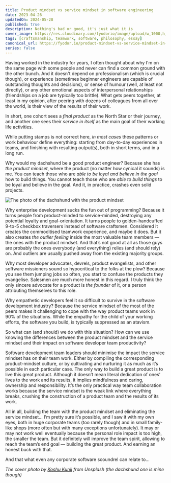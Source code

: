 ```yaml
---
title: Product mindset vs service mindset in software engineering
date: 2023-04-26
updatedOn: 2024-05-28
published: true
description: Nothing's bad or good, it's just what it is
cover_image: https://res.cloudinary.com/fyodorio/image/upload/w_1000,h_420,c_fill,g_auto,q_auto,f_auto/v1714058594/cWEGNQqcImk.jpg
tags: [craftsmanship, teamwork, software, philosophy, essay]
canonical_url: https://fyodor.io/product-mindset-vs-service-mindset-in-software-engineering/
series: false
---
```


Having worked in the industry for years, I often thought about why I'm on the same page with some people and never can find a common ground with the other bunch. And it doesn't depend on professionalism (which is crucial though), or experience (sometimes beginner engineers are capable of outstanding thoughts and decisions), or sense of humour (well, at least not directly), or any other emotional aspects of interpersonal relationships (friendships on a job are typically too brittle). What gets peers together, at least in my opinion, after peering with dozens of colleagues from all over the world, is their view of the results of their work.

In short, one cohort sees a _final product_ as the North Star or their journey, and another one sees their _service in itself_ as the main goal of their working life activities.

While putting stamps is not correct here, _in most cases_ these patterns or work behaviour define everything: starting from day-to-day experiences in teams, and finishing with resulting output(s), both in short terms, and in a long run.

Why would my dachshund be a good product engineer? Because she has _the product mindset_, where the product (no matter how cynical it sounds) is me. You can teach those who are _able to be loyal and believe in the goal_ how to build things. You cannot teach those who are _able to build things_ to be loyal and believe in the goal. And it, in practice, crashes even solid projects.

![The photo of the dachshund with the product mindset](https://res.cloudinary.com/fyodorio/image/upload/v1716901090/product-minded-dachshund_gbsbbe.jpg)

Why enterprise development sucks the fun out of programming? Because it turns people from product-minded to service-minded, destroying any potential loyalty and goal-orientation. It turns people to golden-handcuffed 9-to-5 checkbox traversers instead of software craftsmen. Considered it creates the commoditised teamwork experience, and maybe it does. But it also creates _the outlier feeling_ inside the most valuable team members — the ones with the product mindset. And that’s not good at all as those guys are probably the ones everybody (and everything) relies (and should rely) on. And outliers are usually pushed away from the existing majority groups.

Why most developer advocates, devrels, product evangelists, and other software missioners sound so hypocritical to the folks at the plow? Because you see them jumping jobs so often, you start to confuse the products they evangelise. Salesmen are much more honest in this regard. I truly think the only sincere advocate for a product is _the founder_ of it, or a person attributing themselves to this role.

Why empathetic developers feel it so difficult to survive in the software development industry? Because the service mindset of the most of the peers makes it challenging to cope with the way product teams work in 90% of the situations. While the empathy for the child of your working efforts, the software you build, is typically suppressed as an atavism.

So what can (and should) we do with this situation? How can we use knowing the differences between the product mindset and the service mindset and their impact on software developer team productivity?

Software development team leaders should minimise the impact the service mindset has on their team work. Either by compiling the corresponding product-mindset culture, or by cultivating and nurturing it as much as it’s possible in each particular case. The only way to build a great product is to live this great product. Although it doesn’t mean literal dedication of ones’ lives to the work and its results, it implies mindfulness and caring, ownership and responsibility. It’s the only practical way team collaboration works because the service mindset is the weak link where everything breaks, crushing the construction of a product team and the results of its work.

All in all, building the team with the product mindset and eliminating the service mindset… I’m pretty sure it’s possible, and I saw it with my own eyes, both in huge corporate teams (too rarely though) and in small family-like shops (more often but with many exceptions unfortunately). It may or may not work well eventually because the personal role impact is too high, the smaller the team. But it definitely will improve the team spirit, allowing to reach the team’s end goal — building the great product. And earning an honest buck with that.

And that what even any corporate software scoundrel can relate to…

_The cover photo by [Koshu Kunii](https://unsplash.com/@koshuuu) from Unsplash (the dachshund one is mine though)_
  